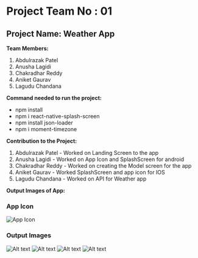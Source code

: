 # Project Team No : 01

## Project Name: Weather App

**Team Members:**

1. Abdulrazak Patel
2. Anusha Lagidi
3. Chakradhar Reddy
4. Aniket Gaurav
5. Lagudu Chandana

**Command needed to run the project:**

- npm install
- npm i react-native-splash-screen
- npm install json-loader
- npm i moment-timezone

**Contribution to the Project:**

1. Abdulrazak Patel - Worked on Landing Screen to the app
2. Anusha Lagidi - Worked on App Icon and SplashScreen for android
3. Chakradhar Reddy - Worked on creating the Model screen for the app
4. Aniket Gaurav - Worked SplashScreen and app icon for IOS
5. Lagudu Chandana - Worked on API for Weather app

**Output Images of App:**

### App Icon

![App Icon](assets/Output_Images/app_icon.png)

### Output Images

![Alt text](assets/Output_Images/splash_screen.png)
![Alt text](assets/Output_Images/Output1.png)
![Alt text](assets/Output_Images/Output2.png)
![Alt text](assets/Output_Images/Output3.png)
